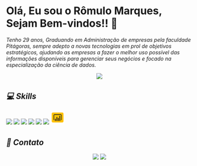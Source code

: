 # Olá, Eu sou o Rômulo Marques, Sejam Bem-vindos!! 👋
<i>Tenho 29 anos, Graduando em Administração de empresas pela faculdade Pitágoras, sempre adepto a novas tecnologias em prol de objetivos estratégicos, ajudando as empresas a fazer o melhor uso possível das informações disponíveis para gerenciar seus negócios e focado na especialização da ciência de dados. <i> 

<div align="center">

   <img src="https://github.com/romulofmarques/romulofmarques/assets/111899365/f70a924f-dadd-4d28-a390-49248e9795a0"
  width="300px"/>
 
</div>

## 💻 Skills

<p>
<img src="https://img.shields.io/badge/MySQL-00000F?style=for-the-badge&logo=mysql&logoColor=white" style="margin-bottom: 4px;" height="30px">
   <img src="https://img.shields.io/badge/Microsoft_Excel-217346?style=for-the-badge&logo=microsoft-excel&logoColor=white" style="margin-bottom: 4px;" height="30px">
<img src="https://img.shields.io/badge/Microsoft_PowerPoint-B7472A?style=for-the-badge&logo=microsoft-powerpoint&logoColor=white" style="margin-bottom: 4px;" height="30px">
<img src="https://img.shields.io/badge/Microsoft_Word-2B579A?style=for-the-badge&logo=microsoft-word&logoColor=white)" style="margin-bottom: 4px;" height="30px">
<img src="https://img.shields.io/badge/SAP-0FAAFF?style=for-the-badge&logo=sap&logoColor=white" style="margin-bottom: 4px;" height="30px">
 <img src="https://img.shields.io/badge/Google%20Analytics-E37400?style=for-the-badge&logo=google%20analytics&logoColor=white" style="margin-bottom: 4px;" height="30px">
<img src="https://github.com/JosiTubaroski/JosiTubaroski/blob/main/icons8-power-bi-48.png"style="margin-bottom: 4px;" height="38px">
 </p>





## 👥 Contato
<div align="center">
<a href="https://www.linkedin.com/in/romulo-marques-ferreira-magela/"><img src="https://img.shields.io/badge/linkedin-%230077B5.svg?style=for-the-badge&logo=linkedin&logoColor=white" style="margin-bottom: 4px;" height="30px" target="_blank"></a>
<a href="mailto:romulofmagela@gmail.com"><img src="https://img.shields.io/badge/Gmail-D14836?style=for-the-badge&logo=gmail&logoColor=white" style="margin-bottom: 4px;" height="30px" target="_blank"></a>
</div>
 

